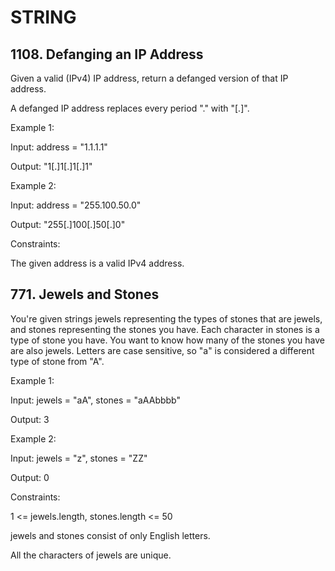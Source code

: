 # STRING

## 1108. Defanging an IP Address

Given a valid (IPv4) IP address, return a defanged version of that IP address.

A defanged IP address replaces every period "." with "[.]".
 
Example 1:

Input: address = "1.1.1.1"

Output: "1[.]1[.]1[.]1"

Example 2:

Input: address = "255.100.50.0"

Output: "255[.]100[.]50[.]0"
 
Constraints:

The given address is a valid IPv4 address.


## 771. Jewels and Stones

You're given strings jewels representing the types of stones that are jewels, and stones representing the stones you have. Each character in stones is a type of stone you have. You want to know how many of the stones you have are also jewels.
Letters are case sensitive, so "a" is considered a different type of stone from "A".
 
Example 1:

Input: jewels = "aA", stones = "aAAbbbb"

Output: 3

Example 2:

Input: jewels = "z", stones = "ZZ"

Output: 0
 
Constraints:

1 <= jewels.length, stones.length <= 50

jewels and stones consist of only English letters.

All the characters of jewels are unique.
